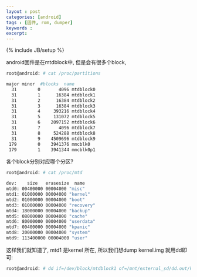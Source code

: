 ```yaml
---
layout : post
categories: [android]
tags : [固件, rom, dumper]
keywords :
excerpt:
---
```

{% include JB/setup %}

android固件是在mtdblock中, 但是会有很多个block, 

```bash
root@android: # cat /proc/partitions

major minor  #blocks  name
  31        0       4096 mtdblock0
  31        1      16384 mtdblock1
  31        2      16384 mtdblock2
  31        3      16384 mtdblock3
  31        4     393216 mtdblock4
  31        5     131072 mtdblock5
  31        6    2097152 mtdblock6
  31        7       4096 mtdblock7
  31        8     524288 mtdblock8
  31        9    4509696 mtdblock9
 179        0    3941376 mmcblk0
 179        1    3941344 mmcblk0p1
 ```


各个block分别对应哪个分区? 

```bash
root@android: # cat /proc/mtd

dev:    size   erasesize  name
mtd0: 00400000 00004000 "misc"
mtd1: 01000000 00004000 "kernel"
mtd2: 01000000 00004000 "boot"
mtd3: 01000000 00004000 "recovery"
mtd4: 18000000 00004000 "backup"
mtd5: 08000000 00004000 "cache"
mtd6: 80000000 00004000 "userdata"
mtd7: 00400000 00004000 "kpanic"
mtd8: 20000000 00004000 "system"
mtd9: 113400000 00004000 "user"
```

这样我们就知道了, mtd1 是kernel 所在, 所以我们想dump kernel.img 就用dd即可:

```bash
root@android: # dd if=/dev/block/mtdblock1 of=/mnt/external_sd/dd.out/kernel.img
```

